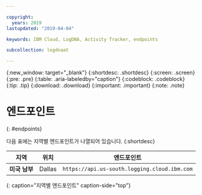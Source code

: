 ```yaml
---

copyright:
  years: 2019
lastupdated: "2019-04-04"

keywords: IBM Cloud, LogDNA, Activity Tracker, endpoints

subcollection: logdnaat

---
```


{:new_window: target="_blank"}
{:shortdesc: .shortdesc}
{:screen: .screen}
{:pre: .pre}
{:table: .aria-labeledby="caption"}
{:codeblock: .codeblock}
{:tip: .tip}
{:download: .download}
{:important: .important}
{:note: .note}

# 엔드포인트
{: #endpoints}

다음 표에는 지역별 엔드포인트가 나열되어 있습니다.
{:shortdesc}


|지역                |위치  |엔드포인트                                          |
|-----------------------|-----------|----------------------------------------------------|
|**미국 남부**          |Dallas    |`https://api.us-south.logging.cloud.ibm.com`       |
{: caption="지역별 엔드포인트" caption-side="top"} 
